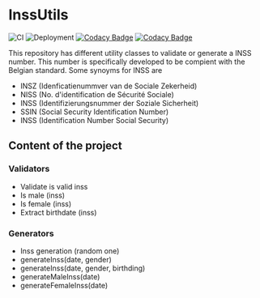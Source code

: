 # InssUtils

![CI](https://github.com/m-ds/InssUtils/actions/workflows/CI_pipeline.yml/badge.svg)
![Deployment](https://github.com/m-ds/InssUtils/actions/workflows/publish_pipeline.yml/badge.svg)
[![Codacy Badge](https://app.codacy.com/project/badge/Coverage/2283fdc61e2e43afb1f451254f32140c)](https://www.codacy.com/gh/M-ds/InssUtils/dashboard?utm_source=github.com&utm_medium=referral&utm_content=M-ds/InssUtils&utm_campaign=Badge_Coverage)
[![Codacy Badge](https://app.codacy.com/project/badge/Grade/2283fdc61e2e43afb1f451254f32140c)](https://www.codacy.com/gh/M-ds/InssUtils/dashboard?utm_source=github.com&amp;utm_medium=referral&amp;utm_content=M-ds/InssUtils&amp;utm_campaign=Badge_Grade)

This repository has different utility classes to validate or generate a INSS number. This number is specifically developed to be compient with the Belgian standard. Some synoyms for INSS are 
- INSZ (Idenficatienummver van de Sociale Zekerheid)
- NISS (No. d'identification de Sécurité Sociale)
- INSS (Identifizierungsnummer der Soziale Sicherheit)
- SSIN (Social Security Identification Number)
- INSS (Identification Number Social Security)

## Content of the project

### Validators

- Validate is valid inss
- Is male (inss)
- Is female (inss)
- Extract birthdate (inss)

### Generators

- Inss generation (random one)
- generateInss(date, gender)
- generateInss(date, gender, birthding)
- generateMaleInss(date)
- generateFemaleInss(date)
